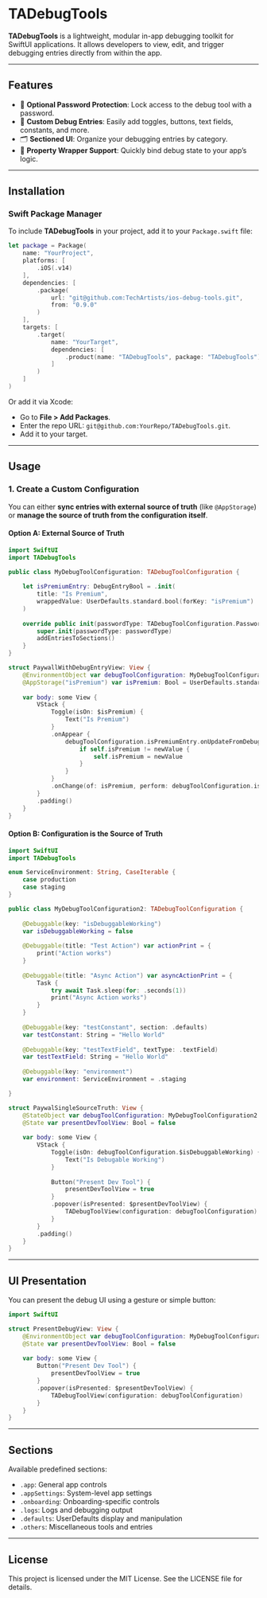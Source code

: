 
# TADebugTools

**TADebugTools** is a lightweight, modular in-app debugging toolkit for SwiftUI applications. It allows developers to view, edit, and trigger debugging entries directly from within the app.

---

## Features

- 🔐 **Optional Password Protection**: Lock access to the debug tool with a password.
- 🧩 **Custom Debug Entries**: Easily add toggles, buttons, text fields, constants, and more.
- 🗂️ **Sectioned UI**: Organize your debugging entries by category.
- 🧪 **Property Wrapper Support**: Quickly bind debug state to your app’s logic.

---

## Installation

### Swift Package Manager

To include **TADebugTools** in your project, add it to your `Package.swift` file:

```swift
let package = Package(
    name: "YourProject",
    platforms: [
        .iOS(.v14)
    ],
    dependencies: [
        .package(
            url: "git@github.com:TechArtists/ios-debug-tools.git",
            from: "0.9.0"
        )
    ],
    targets: [
        .target(
            name: "YourTarget",
            dependencies: [
                .product(name: "TADebugTools", package: "TADebugTools")
            ]
        )
    ]
)
```

Or add it via Xcode:

- Go to **File > Add Packages**.
- Enter the repo URL: `git@github.com:YourRepo/TADebugTools.git`.
- Add it to your target.

---

## Usage

### 1. Create a Custom Configuration

You can either **sync entries with external source of truth** (like `@AppStorage`) or **manage the source of truth from the configuration itself**.

#### Option A: External Source of Truth

```swift
import SwiftUI
import TADebugTools

public class MyDebugToolConfiguration: TADebugToolConfiguration {
    
    let isPremiumEntry: DebugEntryBool = .init(
        title: "Is Premium",
        wrappedValue: UserDefaults.standard.bool(forKey: "isPremium")
    )
    
    override public init(passwordType: TADebugToolConfiguration.PasswordType = .static(password: "")) {
        super.init(passwordType: passwordType)
        addEntriesToSections()
    }
}
```

```swift
struct PaywallWithDebugEntryView: View {
    @EnvironmentObject var debugToolConfiguration: MyDebugToolConfiguration
    @AppStorage("isPremium") var isPremium: Bool = UserDefaults.standard.bool(forKey: "isPremium")
    
    var body: some View {
        VStack {
            Toggle(isOn: $isPremium) {
                Text("Is Premium")
            }
            .onAppear {
                debugToolConfiguration.isPremiumEntry.onUpdateFromDebugTool = { newValue in
                    if self.isPremium != newValue {
                        self.isPremium = newValue
                    }
                }
            }
            .onChange(of: isPremium, perform: debugToolConfiguration.isPremiumEntry.onUpdateFromApp)
        }
        .padding()
    }
}
```

#### Option B: Configuration is the Source of Truth

```swift
import SwiftUI
import TADebugTools

enum ServiceEnvironment: String, CaseIterable {
    case production
    case staging
}

public class MyDebugToolConfiguration2: TADebugToolConfiguration {
    
    @Debuggable(key: "isDebuggableWorking")
    var isDebuggableWorking = false
    
    @Debuggable(title: "Test Action") var actionPrint = {
        print("Action works")
    }
    
    @Debuggable(title: "Async Action") var asyncActionPrint = {
        Task {
            try await Task.sleep(for: .seconds(1))
            print("Async Action works")
        }
    }
    
    @Debuggable(key: "testConstant", section: .defaults)
    var testConstant: String = "Hello World"
    
    @Debuggable(key: "testTextField", textType: .textField)
    var testTextField: String = "Hello World"
    
    @Debuggable(key: "environment")
    var environment: ServiceEnvironment = .staging

}
```

```swift
struct PaywalSingleSourceTruth: View {
    @StateObject var debugToolConfiguration: MyDebugToolConfiguration2 = .init()
    @State var presentDevToolView: Bool = false
    
    var body: some View {
        VStack {
            Toggle(isOn: debugToolConfiguration.$isDebuggableWorking) {
                Text("Is Debugable Working")
            }
            
            Button("Present Dev Tool") {
                presentDevToolView = true
            }
            .popover(isPresented: $presentDevToolView) {
                TADebugToolView(configuration: debugToolConfiguration)
            }
        }
        .padding()
    }
}
```

---

## UI Presentation

You can present the debug UI using a gesture or simple button:

```swift
import SwiftUI

struct PresentDebugView: View {
    @EnvironmentObject var debugToolConfiguration: MyDebugToolConfiguration
    @State var presentDevToolView: Bool = false
    
    var body: some View {
        Button("Present Dev Tool") {
            presentDevToolView = true
        }
        .popover(isPresented: $presentDevToolView) {
            TADebugToolView(configuration: debugToolConfiguration)
        }
    }
}
```

---

## Sections

Available predefined sections:

- `.app`: General app controls
- `.appSettings`: System-level app settings
- `.onboarding`: Onboarding-specific controls
- `.logs`: Logs and debugging output
- `.defaults`: UserDefaults display and manipulation
- `.others`: Miscellaneous tools and entries

---

## License

This project is licensed under the MIT License. See the LICENSE file for details.
